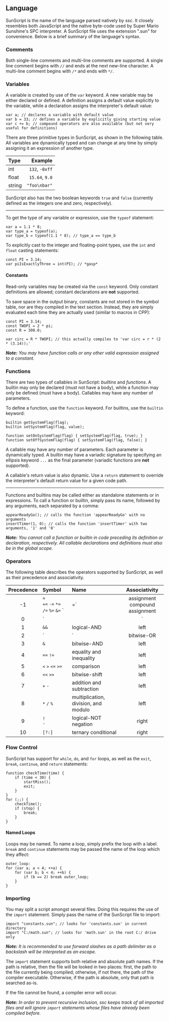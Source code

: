 ## Language

SunScript is the name of the language parsed natively by _ssc_. It closely resembles both JavaScript and the native byte-code used by Super Mario Sunshine's SPC interpreter. A SunScript file uses the extension ".sun" for convenience. Below is a brief summary of the language's syntax.

### Comments

Both single-line comments and multi-line comments are supported. A single line comment begins with `//` and ends at the next new-line character.  A multi-line comment begins with `/*` and ends with `*/`.

### Variables

A variable is created by use of the `var` keyword. A new variable may be either declared or defined. A definition assigns a default value explicitly to the variable, while a declaration assigns the interpreter's default value:

```
var a; // declares a variable with default value
var b = 33; // defines a variable by explicitly giving starting value
var c += b; // compound operators are also available (but not very useful for definitions)
```

There are three primitive types in SunScript, as shown in the following table. All variables are dynamically typed and can change at any time by simply assigning it an expression of another type.

|Type  |       Example|
|:-----|-------------:|
|int   |`132`, `-0xff`|
|float |`15.64`, `9.0`|
|string|  `"foo\nbar"`|

SunScript also has the two boolean keywords `true` and `false` (currently defined as the integers one and zero, respectively).

---

To get the type of any variable or expression, use the ``typeof`` statement:

```
var a = 1.1 * 8;
var type_a = typeof(a);
var type_b = typeof(1.1 * 8); // type_a == type_b
```

To explicitly cast to the integer and floating-point types, use the `int` and `float` casting statements:

```
const PI = 3.14;
var piIsExactlyThree = int(PI); // *gasp*
```

#### Constants

Read-only variables may be created via the `const` keyword. Only constant definitions are allowed; constant declarations are **not** supported.

To save space in the output binary, constants are not stored in the symbol table, nor are they compiled in the text section. Instead, they are simply evaluated each time they are actually used (similar to macros in CPP):

```
const PI = 3.14;
const TWOPI = 2 * pi;
const R = 300.0;

var circ = R * TWOPI; // this actually compiles to 'var circ = r * (2 * (3.14));'
```

_**Note:** You may have function calls or any other valid expression assigned to a constant._

### Functions

There are two types of callables in SunScript: _builtins_ and _functions_. A builtin may only be declared (must not have a body), while a function may only be defined (must have a body). Callables may have any number of parameters.

To define a function, use the `function` keyword. For builtins, use the `builtin` keyword:

```
builtin getSystemFlag(flag);
builtin setSystemFlag(flag, value);

function setOnSystemFlag(flag) { setSystemFlag(flag, true); }
function setOffSystemFlag(flag) { setSystemFlag(flag, false); }
```

A callable may have any number of parameters. Each parameter is dynamically typed. A builtin may have a variadic signature by specifying an ellipsis keyword `...` as the final parameter (variadic functions are **not** supported).

A callable's return value is also dynamic. Use a `return` statement to override the interpreter's default return value for a given code path.

---

Functions and builtins may be called either as standalone statements or in expressions. To call a function or builtin, simply pass its name, followed by any arguments, each separated by a comma:

```
appearReadyGo(); // calls the function 'appearReadyGo' with no arguments
insertTimer(1, 0); // calls the function 'insertTimer' with two arguments, '1' and '0'
```

_**Note:** You cannot call a function or builtin in code preceding its definition or declaration, respectively. All callable declarations and definitions must also be in the global scope._

### Operators

The following table describes the operators supported by SunScript, as well as their precedence and associativity.

|Precedence|Symbol|Name|Associativity|
|:--------:|:-----|:---|:-----------:|
|-1|`=`<br>`+=` `-=` `*=` `/=` `%=` `&=` `|=`|assignment<br>compound assignment|right|
|0|`||`|logical-OR|left|
|1|`&&`|logical-AND|left|
|2|`|`|bitwise-OR|left|
|3|`&`|bitwise-AND|left|
|4|`==` `!=`|equality and inequality|left|
|5|`<` `>` `<=` `>=`|comparison|left|
|6|`<<` `>>`|bitwise-shift|left|
|7|`+` `-`|addition and subtraction|left|
|8|`*` `/` `%`|multiplication, division, and modulo|left|
|9|`!`<br>`-`|logical-NOT<br>negation|right|
|10|`[?:]`|ternary conditional|right|

### Flow Control

SunScript has support for `while`, `do`, and `for` loops, as well as the `exit`, `break`, `continue`, and `return` statements:

```
function checkTime(time) {
    if (time < 30) {
        startMiss();
        exit;
    }
}
for (;;) {
    checkTime();
    if (stop) {
        break;
    }
}
```

#### Named Loops

Loops may be named. To name a loop, simply prefix the loop with a label. `break` and `continue` statements may be passed the name of the loop which they affect:

```
outer_loop:
for (var a; a < 4; ++a) {
    for (var b; b < 4; ++b) {
        if (b == 2) break outer_loop;
    }
}
```

### Importing

You may split a script amongst several files. Doing this requires the use of the `import` statement. Simply pass the name of the SunScript file to import:

```
import "constants.sun"; // looks for 'constants.sun' in current directory
import "C:/math.sun"; // looks for 'math.sun' in the root C:/ drive only
```

_**Note:** It is recommended to use forward slashes as a path delimiter as a backslash will be interpreted as an escape._

The `import` statement supports both relative and absolute path names. If the path is relative, then the file will be looked in two places: first, the path to the file currently being compiled; otherwise, if not there, the path of the compiler executable. Otherwise, if the path is absolute, only that path is searched as-is.

If the file cannot be found, a compiler error will occur.

_**Note:** In order to prevent recursive inclusion, ssc keeps track of all imported files and will ignore `import` statements whose files have already been compiled before._
